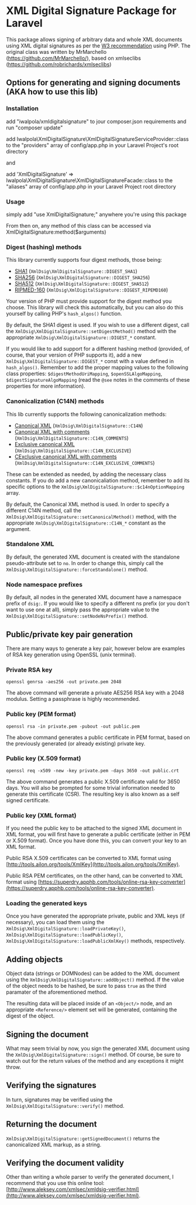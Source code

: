 # XML Digital Signature Package for Laravel

This package allows signing of arbitrary data and whole XML documents using XML digital signatures as per the [W3 recommendation](http://www.w3.org/TR/xmldsig-core/) using PHP. The original class was written by MrMarchello (https://github.com/MrMarchello/), based on xmlseclibs (https://github.com/robrichards/xmlseclibs)

## Options for generating and signing documents (AKA how to use this lib)

### Installation

add "iwalpola/xmldigitalsignature" to jour composer.json  requirements and run "composer update"

add Iwalpola\XmlDigitalSignature\XmlDigitalSignatureServiceProvider::class to the "providers" array of config/app.php in your Laravel Project's root directory

and

add 'XmlDigitalSignature' => Iwalpola\XmlDigitalSignature\XmlDigitalSignatureFacade::class to the "aliases" array of config/app.php in your Laravel Project root directory

### Usage

simply add "use XmlDigitalSignature;" anywhere you're using this package

From then on, any method of this class can be accessed via XmlDigitalSignature:method($arguments)

### Digest (hashing) methods

This library currently supports four digest methods, those being:

- [SHA1](http://www.w3.org/2000/09/xmldsig#sha1) (`XmlDsig\XmlDigitalSignature::DIGEST_SHA1`)
- [SHA256](http://www.w3.org/2001/04/xmlenc#sha256) (`XmlDsig\XmlDigitalSignature::DIGEST_SHA256`)
- [SHA512](http://www.w3.org/2001/04/xmlenc#sha512) (`XmlDsig\XmlDigitalSignature::DIGEST_SHA512`)
- [RIPMED-160](http://www.w3.org/2001/04/xmlenc#ripemd160) (`XmlDsig\XmlDigitalSignature::DIGEST_RIPEMD160`)

Your version of PHP must provide support for the digest method you choose. This library will check this automatically, but you can also do this yourself by calling PHP's `hash_algos()` function.

By default, the SHA1 digest is used. If you wish to use a different digest, call the `XmlDsig\XmlDigitalSignature::setDigestMethod()` method with the appropriate `XmlDsig\XmlDigitalSignature::DIGEST_*` constant.

If you would like to add support for a different hashing method (provided, of course, that your version of PHP supports it), add a new `XmlDsig\XmlDigitalSignature::DIGEST_*` const with a value defined in `hash_algos()`. Remember to add the proper mapping values to the following class properties: `$digestMethodUriMapping`, `$openSSLAlgoMapping`, `$digestSignatureAlgoMapping` (read the `@see` notes in the comments of these properties for more information).

### Canonicalization (C14N) methods

This lib currently supports the following canonicalization methods:

- [Canonical XML](http://www.w3.org/TR/2001/REC-xml-c14n-20010315) (`XmlDsig\XmlDigitalSignature::C14N`)
- [Canonical XML with comments](http://www.w3.org/TR/2001/REC-xml-c14n-20010315#WithComments) (`XmlDsig\XmlDigitalSignature::C14N_COMMENTS`)
- [Exclusive canonical XML](http://www.w3.org/2001/10/xml-exc-c14n#) (`XmlDsig\XmlDigitalSignature::C14N_EXCLUSIVE`)
- [CExclusive canonical XML with comments](http://www.w3.org/2001/10/xml-exc-c14n#WithComments) (`XmlDsig\XmlDigitalSignature::C14N_EXCLUSIVE_COMMENTS`)

These can be extended as needed, by adding the necessary class constants. If you do add a new canonicaliation method, remember to add its specific options to the `XmlDsig\XmlDigitalSignature::$c14nOptionMapping` array.

By default, the Canonical XML method is used. In order to specify a different C14N method, call the `XmlDsig\XmlDigitalSignature::setCanonicalMethod()` method, with the appropriate `XmlDsig\XmlDigitalSignature::C14N_*` constant as the argument.

### Standalone XML

By default, the generated XML document is created with the standalone pseudo-attribute set to `no`. In order to change this, simply call the `XmlDsig\XmlDigitalSignature::forceStandalone()` method.

### Node namespace prefixes

By default, all nodes in the generated XML document have a namespace prefix of `dsig:`. If you would like to specify a different ns prefix (or you don't want to use one at all), simply pass the appropriate value to the `XmlDsig\XmlDigitalSignature::setNodeNsPrefix()` method.

## Public/private key pair generation

There are many ways to generate a key pair, however below are examples of RSA key generation using OpenSSL (unix terminal).

### Private RSA key

	openssl genrsa -aes256 -out private.pem 2048

The above command will generate a private AES256 RSA key with a 2048 modulus. Setting a passphrase is highly recommended.

### Public key (PEM format)

	openssl rsa -in private.pem -pubout -out public.pem

The above command generates a public certificate in PEM format, based on the previously generated (or already existing) private key.

### Public key (X.509 format)

	openssl req -x509 -new -key private.pem -days 3650 -out public.crt

The above command generates a public X.509 certificate valid for 3650 days. You will also be prompted for some trivial information needed to generate this certificate (CSR). The resulting key is also known as a self signed certificate.

### Public key (XML format)

If you need the public key to be attached to the signed XML document in XML format, you will first have to generate a public certificate (either in PEM or X.509 format). Once you have done this, you can convert your key to an XML format.

Public RSA X.509 certificates can be converted to XML format using [http://tools.ailon.org/tools/XmlKey](http://tools.ailon.org/tools/XmlKey).

Public RSA PEM certificates, on the other hand, can be converted to XML format using [https://superdry.apphb.com/tools/online-rsa-key-converter](https://superdry.apphb.com/tools/online-rsa-key-converter).

### Loading the generated keys

Once you have generated the appropriate private, public and XML keys (if necessary), you can load them using the `XmlDsig\XmlDigitalSignature::loadPrivateKey()`, `XmlDsig\XmlDigitalSignature::loadPublicKey()`, `XmlDsig\XmlDigitalSignature::loadPublicXmlKey()` methods, respectively.

## Adding objects

Object data (strings or DOMNodes) can be added to the XML document using the `XmlDsig\XmlDigitalSignature::addObject()` method. If the value of the object needs to be hashed, be sure to pass `true` as the third paramater of the aforementioned method.

The resulting data will be placed inside of an `<Object/>` node, and an appropriate `<Reference/>` element set will be generated, containing the digest of the object.

## Signing the document

What may seem trivial by now, you sign the generated XML document using the `XmlDsig\XmlDigitalSignature::sign()` method. Of course, be sure to watch out for the return values of the method and any exceptions it might throw.

## Verifying the signatures

In turn, signatures may be verified using the `XmlDsig\XmlDigitalSignature::verify()` method.

## Returning the document

`XmlDsig\XmlDigitalSignature::getSignedDocument()` returns the canonicalized XML markup, as a string.

## Verifying the document validity

Other than writing a whole parser to verify the generated document, I recommend that you use this online tool: [http://www.aleksey.com/xmlsec/xmldsig-verifier.html](http://www.aleksey.com/xmlsec/xmldsig-verifier.html).